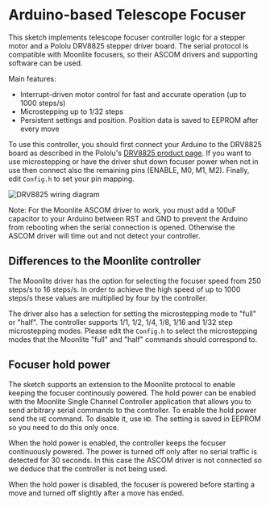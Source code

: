 Arduino-based Telescope Focuser
===============================

This sketch implements telescope focuser controller logic for a stepper motor and a Pololu DRV8825 stepper driver board. The serial protocol is compatible with Moonlite focusers, so their ASCOM drivers and supporting software can be used.

Main features:
- Interrupt-driven motor control for fast and accurate operation (up to 1000 steps/s)
- Microstepping up to 1/32 steps
- Persistent settings and position. Position data is saved to EEPROM after every move

To use this controller, you should first connect your Arduino to the DRV8825 board as described in the Pololu's [DRV8825 product page](https://www.pololu.com/product/2133). If you want to use microstepping or have the driver shut down focuser power when not in use then connect also the remaining pins (ENABLE, M0, M1, M2). Finally, edit `Config.h` to set your pin mapping.

![DRV8825 wiring diagram](https://a.pololu-files.com/picture/0J4232.600.png)

Note: For the Moonlite ASCOM driver to work, you must add a 100uF capacitor to your Arduino between RST and GND to prevent the Arduino from rebooting when the serial connection is opened. Otherwise the ASCOM driver will time out and not detect your controller.

Differences to the Moonlite controller
--------------------------------------

The Moonlite driver has the option for selecting the focuser speed from 250 steps/s to 16 steps/s. In order to achieve the high speed of up to 1000 steps/s these values are multiplied by four by the controller.

The driver also has a selection for setting the microstepping mode to "full" or "half". The controller supports 1/1, 1/2, 1/4, 1/8, 1/16 and 1/32 step microstepping modes. Please edit the `Config.h` to select the microstepping modes that the Moonlite "full" and "half" commands should correspond to.

Focuser hold power
------------------

The sketch supports an extension to the Moonlite protocol to enable keeping the focuser continously powered. The hold power can be enabled with the Moonlite Single Channel Controller application that allows you to send arbitrary serial commands to the controller. To enable the hold power send the `HE` command. To disable it, use `HD`. The setting is saved in EEPROM so you need to do this only once.

When the hold power is enabled, the controller keeps the focuser continuously powered. The power is turned off only after no serial traffic is detected for 30 seconds. In this case the ASCOM driver is not connected so we deduce that the controller is not being used.

When the hold power is disabled, the focuser is powered before starting a move and turned off
slightly after a move has ended.
